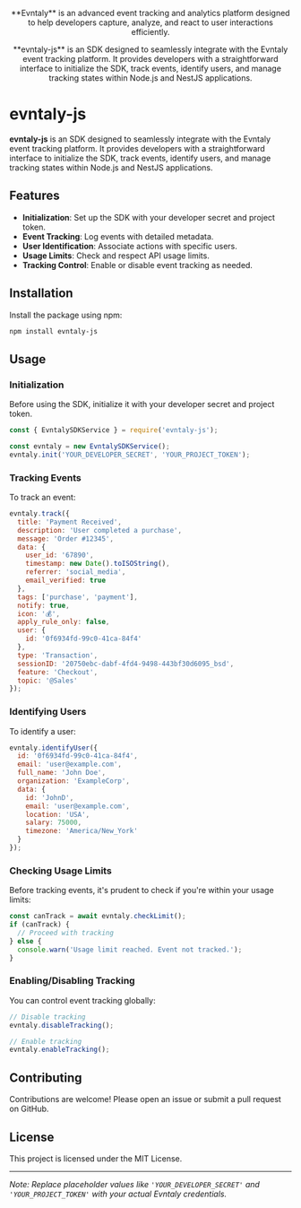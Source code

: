 <p align="center">
  **Evntaly** is an advanced event tracking and analytics platform designed to help developers capture, analyze, and react to user interactions efficiently.
</p>

<p align="center">
  **evntaly-js** is an SDK designed to seamlessly integrate with the Evntaly event tracking platform. It provides developers with a straightforward interface to initialize the SDK, track events, identify users, and manage tracking states within Node.js and NestJS applications.
</p>

# evntaly-js

**evntaly-js** is an SDK designed to seamlessly integrate with the Evntaly event tracking platform. It provides developers with a straightforward interface to initialize the SDK, track events, identify users, and manage tracking states within Node.js and NestJS applications.

## Features

- **Initialization**: Set up the SDK with your developer secret and project token.
- **Event Tracking**: Log events with detailed metadata.
- **User Identification**: Associate actions with specific users.
- **Usage Limits**: Check and respect API usage limits.
- **Tracking Control**: Enable or disable event tracking as needed.

## Installation

Install the package using npm:

```bash
npm install evntaly-js
```

## Usage

### Initialization

Before using the SDK, initialize it with your developer secret and project token.

```javascript
const { EvntalySDKService } = require('evntaly-js');

const evntaly = new EvntalySDKService();
evntaly.init('YOUR_DEVELOPER_SECRET', 'YOUR_PROJECT_TOKEN');
```

### Tracking Events

To track an event:

```javascript
evntaly.track({
  title: 'Payment Received',
  description: 'User completed a purchase',
  message: 'Order #12345',
  data: {
    user_id: '67890',
    timestamp: new Date().toISOString(),
    referrer: 'social_media',
    email_verified: true
  },
  tags: ['purchase', 'payment'],
  notify: true,
  icon: '💰',
  apply_rule_only: false,
  user: {
    id: '0f6934fd-99c0-41ca-84f4'
  },
  type: 'Transaction',
  sessionID: '20750ebc-dabf-4fd4-9498-443bf30d6095_bsd',
  feature: 'Checkout',
  topic: '@Sales'
});
```

### Identifying Users

To identify a user:

```javascript
evntaly.identifyUser({
  id: '0f6934fd-99c0-41ca-84f4',
  email: 'user@example.com',
  full_name: 'John Doe',
  organization: 'ExampleCorp',
  data: {
    id: 'JohnD',
    email: 'user@example.com',
    location: 'USA',
    salary: 75000,
    timezone: 'America/New_York'
  }
});
```

### Checking Usage Limits

Before tracking events, it's prudent to check if you're within your usage limits:

```javascript
const canTrack = await evntaly.checkLimit();
if (canTrack) {
  // Proceed with tracking
} else {
  console.warn('Usage limit reached. Event not tracked.');
}
```

### Enabling/Disabling Tracking

You can control event tracking globally:

```javascript
// Disable tracking
evntaly.disableTracking();

// Enable tracking
evntaly.enableTracking();
```


## Contributing

Contributions are welcome! Please open an issue or submit a pull request on GitHub.

## License

This project is licensed under the MIT License.

---

*Note: Replace placeholder values like `'YOUR_DEVELOPER_SECRET'` and `'YOUR_PROJECT_TOKEN'` with your actual Evntaly credentials.*

